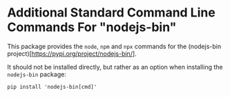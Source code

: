 # Additional Standard Command Line Commands For "nodejs-bin"

This package provides the `node`, `npm` and `npx` commands for the (nodejs-bin project)[https://pypi.org/project/nodejs-bin/].

It should not be installed directly, but rather as an option when installing the `nodejs-bin` package:

```shell
pip install 'nodejs-bin[cmd]'
```
